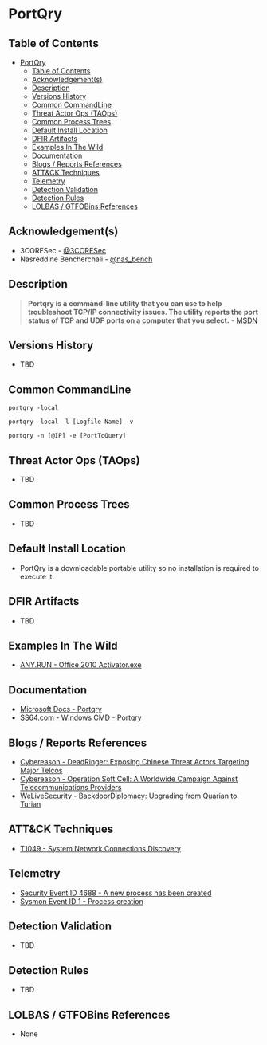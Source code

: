 # PortQry

## Table of Contents

- [PortQry](#portqry)
  - [Table of Contents](#table-of-contents)
  - [Acknowledgement(s)](#acknowledgements)
  - [Description](#description)
  - [Versions History](#versions-history)
  - [Common CommandLine](#common-commandline)
  - [Threat Actor Ops (TAOps)](#threat-actor-ops-taops)
  - [Common Process Trees](#common-process-trees)
  - [Default Install Location](#default-install-location)
  - [DFIR Artifacts](#dfir-artifacts)
  - [Examples In The Wild](#examples-in-the-wild)
  - [Documentation](#documentation)
  - [Blogs / Reports References](#blogs--reports-references)
  - [ATT&CK Techniques](#attck-techniques)
  - [Telemetry](#telemetry)
  - [Detection Validation](#detection-validation)
  - [Detection Rules](#detection-rules)
  - [LOLBAS / GTFOBins References](#lolbas--gtfobins-references)

## Acknowledgement(s)

- 3CORESec - [@3CORESec](https://twitter.com/3CORESec)
- Nasreddine Bencherchali - [@nas_bench](https://twitter.com/nas_bench)

## Description

> **Portqry is a command-line utility that you can use to help troubleshoot TCP/IP connectivity issues. The utility reports the port status of TCP and UDP ports on a computer that you select.** - [MSDN](https://docs.microsoft.com/en-us/troubleshoot/windows-server/networking/portqry-exe-command-line-utility)

## Versions History

- TBD

## Common CommandLine

```batch
portqry -local

portqry -local -l [Logfile Name] -v

portqry -n [@IP] -e [PortToQuery]
```

## Threat Actor Ops (TAOps)

- TBD

## Common Process Trees

- TBD

## Default Install Location

- PortQry is a downloadable portable utility so no installation is required to execute it.

## DFIR Artifacts

- TBD

## Examples In The Wild

- [ANY.RUN - Office 2010 Activator.exe](https://app.any.run/tasks/1470ee4c-d58a-480d-8ecd-1204b0e7bd19/)

## Documentation

- [Microsoft Docs - Portqry](https://docs.microsoft.com/en-us/troubleshoot/windows-server/networking/portqry-exe-command-line-utility)
- [SS64.com - Windows CMD - Portqry](https://ss64.com/nt/portqry.html)

## Blogs / Reports References

- [Cybereason - DeadRinger: Exposing Chinese Threat Actors Targeting Major Telcos](https://www.cybereason.com/blog/deadringer-exposing-chinese-threat-actors-targeting-major-telcos)
- [Cybereason - Operation Soft Cell: A Worldwide Campaign Against Telecommunications Providers](https://www.cybereason.com/blog/operation-soft-cell-a-worldwide-campaign-against-telecommunications-providers)
- [WeLiveSecurity - BackdoorDiplomacy: Upgrading from Quarian to Turian](https://www.welivesecurity.com/2021/06/10/backdoordiplomacy-upgrading-quarian-turian/)

## ATT&CK Techniques

- [T1049 - System Network Connections Discovery](https://attack.mitre.org/techniques/T1049/)

## Telemetry

- [Security Event ID 4688 - A new process has been created](https://www.ultimatewindowssecurity.com/securitylog/encyclopedia/event.aspx?eventID=4688)
- [Sysmon Event ID 1 - Process creation](https://www.ultimatewindowssecurity.com/securitylog/encyclopedia/event.aspx?eventid=90001)

## Detection Validation

- TBD

## Detection Rules

- TBD

## LOLBAS / GTFOBins References

- None
